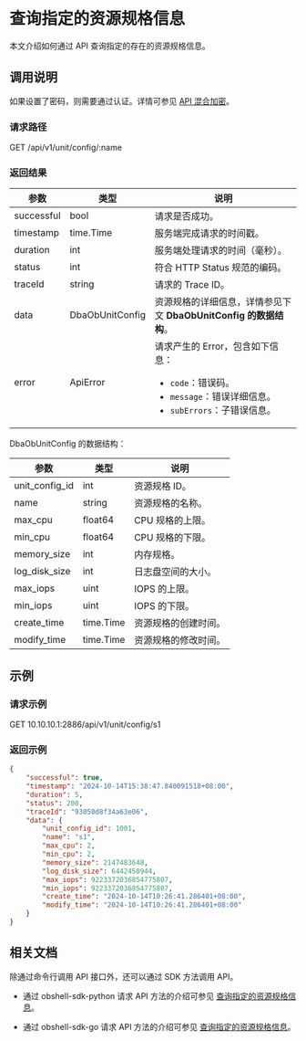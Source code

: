 # 查询指定的资源规格信息

本文介绍如何通过 API 查询指定的存在的资源规格信息。

## 调用说明

如果设置了密码，则需要通过认证。详情可参见 [API 混合加密](../20.api-hybrid-encryption.md)。

### 请求路径

GET /api/v1/unit/config/:name

### 返回结果

| 参数 | 类型 | 说明 |
|------|-------|------|
| successful | bool | 请求是否成功。 |
| timestamp | time.Time | 服务端完成请求的时间戳。 |
| duration | int | 服务端处理请求的时间（毫秒）。 |
| status | int | 符合 HTTP Status 规范的编码。 |
| traceId | string | 请求的 Trace ID。 |
| data | DbaObUnitConfig | 资源规格的详细信息，详情参见下文 **DbaObUnitConfig 的数据结构**。 |
| error | ApiError | 请求产生的 Error，包含如下信息：<ul><li><code>code</code>：错误码。</li><li><code>message</code>：错误详细信息。</li><li><code>subErrors</code>：子错误信息。</li></ul> |

DbaObUnitConfig 的数据结构：

| 参数 | 类型 | 说明 |
|------|------|------|
| unit_config_id | int | 资源规格 ID。 |
| name | string | 资源规格的名称。 |
| max_cpu | float64 | CPU 规格的上限。 |
| min_cpu | float64 | CPU 规格的下限。 |
| memory_size | int | 内存规格。 |
| log_disk_size | int | 日志盘空间的大小。 |
| max_iops | uint | IOPS 的上限。 |
| min_iops | uint | IOPS 的下限。 |
| create_time | time.Time | 资源规格的创建时间。 |
| modify_time | time.Time | 资源规格的修改时间。 |

## 示例

### 请求示例

GET 10.10.10.1:2886/api/v1/unit/config/s1

### 返回示例

```json
{
    "successful": true,
    "timestamp": "2024-10-14T15:38:47.840091518+08:00",
    "duration": 5,
    "status": 200,
    "traceId": "93050d8f34a63e06",
    "data": {
        "unit_config_id": 1001,
        "name": "s1",
        "max_cpu": 2,
        "min_cpu": 2,
        "memory_size": 2147483648,
        "log_disk_size": 6442450944,
        "max_iops": 9223372036854775807,
        "min_iops": 9223372036854775807,
        "create_time": "2024-10-14T10:26:41.286401+08:00",
        "modify_time": "2024-10-14T10:26:41.286401+08:00"
    }
}
```

## 相关文档

除通过命令行调用 API 接口外，还可以通过 SDK 方法调用 API。

* 通过 obshell-sdk-python 请求 API 方法的介绍可参见 [查询指定的资源规格信息](../../500.obshell-sdk-reference/100.python/300.unit-management/300.query-the-specified-unit-information-of-python.md)。

* 通过 obshell-sdk-go 请求 API 方法的介绍可参见 [查询指定的资源规格信息](../../500.obshell-sdk-reference/200.go/300.unit-management/300.query-the-specified-unit-information-of-go.md)。
